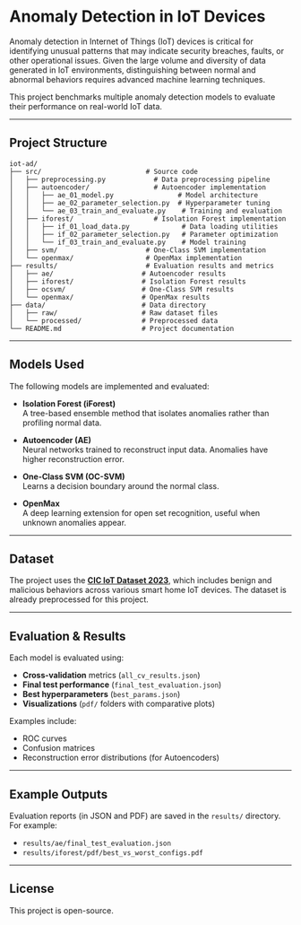 #  Anomaly Detection in IoT Devices

Anomaly detection in Internet of Things (IoT) devices is critical for identifying unusual patterns that may indicate security breaches, faults, or other operational issues. Given the large volume and diversity of data generated in IoT environments, distinguishing between normal and abnormal behaviors requires advanced machine learning techniques.

This project benchmarks multiple anomaly detection models to evaluate their performance on real-world IoT data.

---


##  Project Structure

```
iot-ad/
├── src/                          # Source code
│   ├── preprocessing.py            # Data preprocessing pipeline
│   ├── autoencoder/                # Autoencoder implementation
│   │   ├── ae_01_model.py                # Model architecture
│   │   ├── ae_02_parameter_selection.py  # Hyperparameter tuning
│   │   └── ae_03_train_and_evaluate.py    # Training and evaluation
│   ├── iforest/                    # Isolation Forest implementation
│   │   ├── if_01_load_data.py             # Data loading utilities
│   │   ├── if_02_parameter_selection.py   # Parameter optimization
│   │   └── if_03_train_and_evaluate.py    # Model training
│   ├── svm/                      # One-Class SVM implementation
│   └── openmax/                  # OpenMax implementation
├── results/                      # Evaluation results and metrics
│   ├── ae/                      # Autoencoder results
│   ├── iforest/                 # Isolation Forest results
│   ├── ocsvm/                   # One-Class SVM results
│   └── openmax/                 # OpenMax results
├── data/                        # Data directory
│   ├── raw/                     # Raw dataset files
│   └── processed/               # Preprocessed data
└── README.md                    # Project documentation

```

---

##  Models Used

The following models are implemented and evaluated:

- **Isolation Forest (iForest)**  
  A tree-based ensemble method that isolates anomalies rather than profiling normal data.

- **Autoencoder (AE)**  
  Neural networks trained to reconstruct input data. Anomalies have higher reconstruction error.

- **One-Class SVM (OC-SVM)**  
  Learns a decision boundary around the normal class.

- **OpenMax**  
  A deep learning extension for open set recognition, useful when unknown anomalies appear.

---

##  Dataset

The project uses the **[CIC IoT Dataset 2023](https://www.unb.ca/cic/datasets/iotdataset-2023.html)**, which includes benign and malicious behaviors across various smart home IoT devices. The dataset is already preprocessed for this project.


---

##  Evaluation & Results

Each model is evaluated using:

- **Cross-validation** metrics (`all_cv_results.json`)
- **Final test performance** (`final_test_evaluation.json`)
- **Best hyperparameters** (`best_params.json`)
- **Visualizations** (`pdf/` folders with comparative plots)

Examples include:
- ROC curves
- Confusion matrices
- Reconstruction error distributions (for Autoencoders)

---

##  Example Outputs

Evaluation reports (in JSON and PDF) are saved in the `results/` directory. For example:

- `results/ae/final_test_evaluation.json`  
- `results/iforest/pdf/best_vs_worst_configs.pdf`

---


##  License

This project is open-source.
